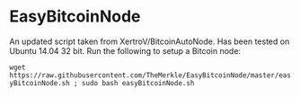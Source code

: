 # EasyBitcoinNode
An updated script taken from XertroV/BitcoinAutoNode. Has been tested on Ubuntu 14.04 32 bit. Run the following to setup a Bitcoin node:

```wget https://raw.githubusercontent.com/TheMerkle/EasyBitcoinNode/master/easyBitcoinNode.sh ; sudo bash easyBitcoinNode.sh```
